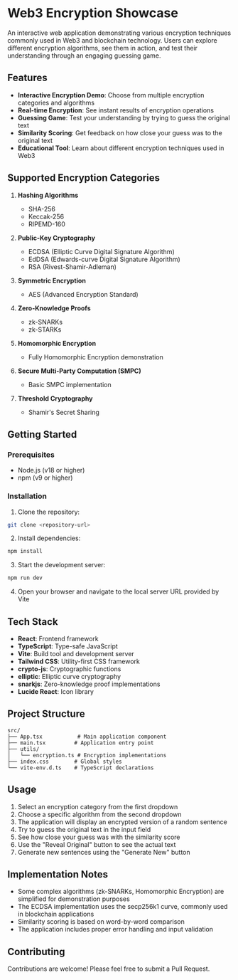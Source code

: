 # Web3 Encryption Showcase

An interactive web application demonstrating various encryption techniques commonly used in Web3 and blockchain technology. Users can explore different encryption algorithms, see them in action, and test their understanding through an engaging guessing game.

## Features

- **Interactive Encryption Demo**: Choose from multiple encryption categories and algorithms
- **Real-time Encryption**: See instant results of encryption operations
- **Guessing Game**: Test your understanding by trying to guess the original text
- **Similarity Scoring**: Get feedback on how close your guess was to the original text
- **Educational Tool**: Learn about different encryption techniques used in Web3

## Supported Encryption Categories

1. **Hashing Algorithms**
   - SHA-256
   - Keccak-256
   - RIPEMD-160

2. **Public-Key Cryptography**
   - ECDSA (Elliptic Curve Digital Signature Algorithm)
   - EdDSA (Edwards-curve Digital Signature Algorithm)
   - RSA (Rivest-Shamir-Adleman)

3. **Symmetric Encryption**
   - AES (Advanced Encryption Standard)

4. **Zero-Knowledge Proofs**
   - zk-SNARKs
   - zk-STARKs

5. **Homomorphic Encryption**
   - Fully Homomorphic Encryption demonstration

6. **Secure Multi-Party Computation (SMPC)**
   - Basic SMPC implementation

7. **Threshold Cryptography**
   - Shamir's Secret Sharing

## Getting Started

### Prerequisites

- Node.js (v18 or higher)
- npm (v9 or higher)

### Installation

1. Clone the repository:
```bash
git clone <repository-url>
```

2. Install dependencies:
```bash
npm install
```

3. Start the development server:
```bash
npm run dev
```

4. Open your browser and navigate to the local server URL provided by Vite

## Tech Stack

- **React**: Frontend framework
- **TypeScript**: Type-safe JavaScript
- **Vite**: Build tool and development server
- **Tailwind CSS**: Utility-first CSS framework
- **crypto-js**: Cryptographic functions
- **elliptic**: Elliptic curve cryptography
- **snarkjs**: Zero-knowledge proof implementations
- **Lucide React**: Icon library

## Project Structure

```
src/
├── App.tsx           # Main application component
├── main.tsx         # Application entry point
├── utils/
│   └── encryption.ts # Encryption implementations
├── index.css        # Global styles
└── vite-env.d.ts    # TypeScript declarations
```

## Usage

1. Select an encryption category from the first dropdown
2. Choose a specific algorithm from the second dropdown
3. The application will display an encrypted version of a random sentence
4. Try to guess the original text in the input field
5. See how close your guess was with the similarity score
6. Use the "Reveal Original" button to see the actual text
7. Generate new sentences using the "Generate New" button

## Implementation Notes

- Some complex algorithms (zk-SNARKs, Homomorphic Encryption) are simplified for demonstration purposes
- The ECDSA implementation uses the secp256k1 curve, commonly used in blockchain applications
- Similarity scoring is based on word-by-word comparison
- The application includes proper error handling and input validation

## Contributing

Contributions are welcome! Please feel free to submit a Pull Request.
